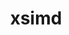 ---
title: "xsimd"
layout: cache
categories: [package, develop]
meta: {"compilers": ["gcc@11.4.0"], "num_specs": 4, "num_specs_by_stack": {"hep": 4, "root": 4}, "oss": ["ubuntu22.04"], "platforms": ["linux"], "stacks": ["hep", "root"], "targets": ["x86_64_v3"], "versions": ["13.1.0"]}
spec_details: [{"compiler": "gcc@11.4.0", "hash": "errk42wf7la4zatkl2jfphze34ycjulx", "os": "ubuntu22.04", "platform": "linux", "size": "-", "stacks": ["hep", "root"], "target": "x86_64_v3", "variants": ["build_system=cmake", "build_type=Release", "generator=make", "~ipo"], "versions": ["13.1.0"]}, {"compiler": "gcc@11.4.0", "hash": "gt3trepiht3hlnn4w4j7uozjxxnlpcw7", "os": "ubuntu22.04", "platform": "linux", "size": "-", "stacks": ["hep", "root"], "target": "x86_64_v3", "variants": ["build_system=cmake", "build_type=Release", "generator=make", "~ipo"], "versions": ["13.1.0"]}, {"compiler": "gcc@11.4.0", "hash": "vklivxpw4np7nlbf2qa7ip565zsolk76", "os": "ubuntu22.04", "platform": "linux", "size": "-", "stacks": ["hep", "root"], "target": "x86_64_v3", "variants": ["build_system=cmake", "build_type=Release", "generator=make", "~ipo"], "versions": ["13.1.0"]}, {"compiler": "gcc@11.4.0", "hash": "zepgcf32jrdamqiyonbvuhnls42dzcqq", "os": "ubuntu22.04", "platform": "linux", "size": "-", "stacks": ["hep", "root"], "target": "x86_64_v3", "variants": ["build_system=cmake", "build_type=Release", "generator=make", "~ipo"], "versions": ["13.1.0"]}]
---